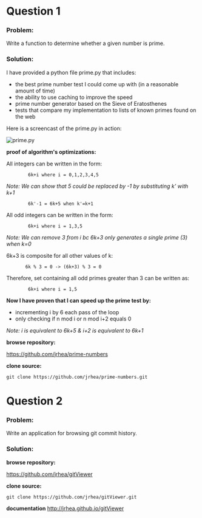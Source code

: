 # Question 1

### Problem:
Write a function to determine whether a given number is prime.

### Solution:

I have provided a python file prime.py that includes:

* the best prime number test I could come up with (in a reasonable amount of time)
* the ability to use caching to improve the speed
* prime number generator based on the Sieve of Eratosthenes
* tests that compare my implementation to lists of known primes found on the web

Here is a screencast of the prime.py in action:

![prime.py](https://raw.githubusercontent.com/jrhea/prime-numbers/master/images/prime_loops.gif)


**proof of algorithm's optimizations:**

All integers can be written in the form:

            6k+i where i = 0,1,2,3,4,5
    
_Note: We can show that 5 could be replaced by -1 by substituting k' with k+1_

            6k'-1 = 6k+5 when k'=k+1

All odd integers can be written in the form:

            6k+i where i = 1,3,5

_Note: We can remove 3 from i bc 6k+3 only generates a single prime (3) when k=0_

6k+3 is composite for all other values of k:

           6k % 3 = 0 -> (6k+3) % 3 = 0

Therefore, set containing all odd primes greater than 3 can be written as:

            6k+i where i = 1,5  

**Now I have proven that I can speed up the prime test by:**
* incrementing i by 6 each pass of the loop 
* only checking if n mod i or n mod i+2 equals 0

_Note: i is equivalent to 6k+5 & i+2 is equivalent to 6k+1_


**browse repository:**

https://github.com/jrhea/prime-numbers

**clone source:**

```
git clone https://github.com/jrhea/prime-numbers.git
```

# Question 2

### Problem:
Write an application for browsing git commit history.

### Solution:



**browse repository:**

https://github.com/jrhea/gitViewer

**clone source:**

```
git clone https://github.com/jrhea/gitViewer.git
```

**documentation**
http://jrhea.github.io/gitViewer

